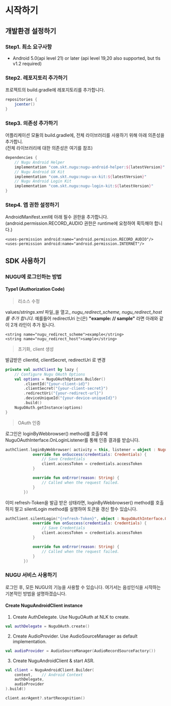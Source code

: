 # 시작하기

## 개발환경 설정하기

### Step1. 최소 요구사항

* Android 5.0\(api level 21\) or later \(api level 19,20 also supported, but  tls v1.2 required\)

### Step2. 레포지토리 추가하기

프로젝트의 build.gradle에 레포지토리를 추가합니다.

```groovy
repositories {
    jcenter()
}
```

### Step3. 의존성 추가하기

어플리케이션 모듈의 build.gradle에, 전체 라이브러리를 사용하기 위해 아래 의존성을 추가합니.  
\(전체 라이브러리에 대한 의존성은 여기를 참조\)

```groovy
dependencies {
    // Nugu Android Helper
    implementation "com.skt.nugu:nugu-android-helper:${latestVersion}"
    // Nugu Android UX Kit
    implementation "com.skt.nugu:nugu-ux-kit:${latestVersion}"
    // Nugu Android Login Kit
    implementation "com.skt.nugu:nugu-login-kit:${latestVersion}"
}
```

### Step4. 앱 권한 설정하기

AndroidManifest.xml에 아래 필수 권한을 추가합니다.  
\(android.permission.RECORD\_AUDIO 권한은 runtime에 요청하여 획득해야 합니다.\)

```markup
<uses-permission android:name="android.permission.RECORD_AUDIO"/>
<uses-permission android:name="android.permission.INTERNET"/>
```

## SDK 사용하기

### NUGU에 로그인하는 방법

#### Type1 \(Authorization Code\)

> 리소스 수정

values/_strings_._xml_ 파일_을 열고_ _nugu\_redirect\_scheme, nugu\_redirect\_host 를 추가 합니다._ 예를들어 redirectUri 는\(은\)  **"example: // sample"** 라면 아래와 같이 2개 라인이 추가 됩니다.

```markup
<string name="nugu_redirect_scheme">example</string>
<string name="nugu_redirect_host">sample</string>
```

> 초기화,  client 생성

발급받은 clientId, clientSecret, redirectUri 로 변경

```kotlin
private val authClient by lazy {
    // Configure Nugu OAuth Options
    val options = NuguOAuthOptions.Builder()
        .clientId("{your-client-id}")
        .clientSecret("{your-client-secret}")
        .redirectUri("{your-redirect-url}")
        .deviceUniqueId("{your-device-uniqueId}")
        .build()
    NuguOAuth.getInstance(options)
}
```

> OAuth 인증

로그인은 loginByWebbrowser\(\) method를 호출후에 NuguOAuthInterface.OnLoginListener를 통해 인증 결과를 받습니다.

```kotlin
authClient.loginByWebbrowser( activity = this, listener = object : NuguOAuthInterface.OnLoginListener {
            override fun onSuccess(credentials: Credentials) {
                // Save Credentials
                client.accessToken = credentials.accessToken
            }

            override fun onError(reason: String) {
                // Called when the request failed.
            }
        })
```

이미 refresh-Token을 발급 받은 상태라면,  loginByWebbrowser\(\) method를 호출하지 말고 silentLogin method를 실행하여 토큰을 갱신 할수 있습니다.

```kotlin
authClient.silentLogin("{refresh-Token}", object : NuguOAuthInterface.OnLoginListener {
            override fun onSuccess(credentials: Credentials) {
                // Save Credentials
                client.accessToken = credentials.accessToken
            }

            override fun onError(reason: String) {
                // Called when the request failed.
            }
        })
```

### NUGU 서비스 사용하기

로그인 후, 모든 NUGU의 기능을 사용할 수 있습니다. 여기서는 음성인식을 시작하는 기본적인 방법을 설명하겠습니다.

#### Create NuguAndroidClient instance

1. Create AuthDelegate. Use NuguOAuth at NLK to create.

```kotlin
val authDelegate = NuguOAuth.create()
```

2. Create AudioProvider. Use AudioSourceManager as default implementation.

```kotlin
val audioProvider = AudioSourceManager(AudioRecordSourceFactory())
```

3. Create NuguAndroidClient & start ASR.

```kotlin
val client = NuguAndroidClient.Builder(
    context,    // Android Context
    authDelegate,
    audioProvider
).build()

client.asrAgent?.startRecognition()
```

